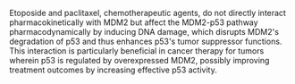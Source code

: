 Etoposide and paclitaxel, chemotherapeutic agents, do not directly interact pharmacokinetically with MDM2 but affect the MDM2-p53 pathway pharmacodynamically by inducing DNA damage, which disrupts MDM2's degradation of p53 and thus enhances p53's tumor suppressor functions. This interaction is particularly beneficial in cancer therapy for tumors wherein p53 is regulated by overexpressed MDM2, possibly improving treatment outcomes by increasing effective p53 activity.
